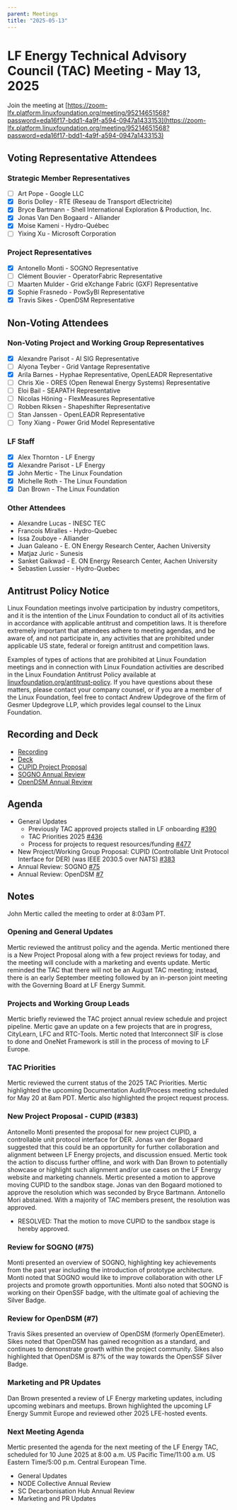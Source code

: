 ```yaml
---
parent: Meetings
title: "2025-05-13"
---
```


# LF Energy Technical Advisory Council (TAC) Meeting - May 13, 2025

Join the meeting at [https://zoom-lfx.platform.linuxfoundation.org/meeting/95214651568?password=eda16f17-bdd1-4a9f-a594-0947a1433153](https://zoom-lfx.platform.linuxfoundation.org/meeting/95214651568?password=eda16f17-bdd1-4a9f-a594-0947a1433153)

## Voting Representative Attendees

### Strategic Member Representatives

- [ ] Art Pope - Google LLC
- [x] Boris Dolley - RTE (Reseau de Transport dElectricite)
- [x] Bryce Bartmann - Shell International Exploration & Production, Inc.
- [x] Jonas  Van Den Bogaard - Alliander
- [x] Moise Kameni - Hydro-Québec
- [ ] Yixing Xu - Microsoft Corporation

### Project Representatives

- [x] Antonello Monti - SOGNO Representative
- [ ] Clément Bouvier - OperatorFabric Representative
- [ ] Maarten Mulder - Grid eXchange Fabric (GXF) Representative
- [x] Sophie Frasnedo - PowSyBl Representative
- [x] Travis Sikes - OpenDSM Representative

## Non-Voting Attendees

### Non-Voting Project and Working Group Representatives

- [x] Alexandre Parisot - AI SIG Representative
- [ ] Alyona Teyber - Grid Vantage Representative
- [x] Arila Barnes - Hyphae Representative, OpenLEADR Representative
- [ ] Chris Xie - ORES (Open Renewal Energy Systems) Representative
- [ ] Eloi Bail - SEAPATH Representative
- [ ] Nicolas Höning - FlexMeasures Representative
- [ ] Robben Riksen - Shapeshifter Representative
- [ ] Stan Janssen - OpenLEADR Representative
- [ ] Tony Xiang - Power Grid Model Representative

### LF Staff

- [x] Alex Thornton - LF Energy
- [x] Alexandre Parisot - LF Energy
- [x] John Mertic - The Linux Foundation
- [x] Michelle Roth - The Linux Foundation
- [x] Dan Brown - The Linux Foundation

### Other Attendees

- Alexandre Lucas - INESC TEC
- Francois Miralles - Hydro-Quebec
- Issa Zouboye - Alliander
- Juan Galeano - E. ON Energy Research Center, Aachen University
- Matjaz Juric - Sunesis
- Sanket Gaikwad - E. ON Energy Research Center, Aachen University
- Sebastien Lussier - Hydro-Quebec

## Antitrust Policy Notice

Linux Foundation meetings involve participation by industry competitors, and it
is the intention of the Linux Foundation to conduct all of its activities in
accordance with applicable antitrust and competition laws. It is therefore
extremely important that attendees adhere to meeting agendas, and be aware of,
and not participate in, any activities that are prohibited under applicable US
state, federal or foreign antitrust and competition laws.

Examples of types of actions that are prohibited at Linux Foundation meetings
and in connection with Linux Foundation activities are described in the Linux
Foundation Antitrust Policy available at
[linuxfoundation.org/antitrust-policy](https://www.linuxfoundation.org/antitrust-policy).
If you have questions about these matters, please contact your company counsel,
or if you are a member of the Linux Foundation, feel free to contact Andrew
Updegrove of the firm of Gesmer Updegrove LLP, which provides legal counsel to
the Linux Foundation.

## Recording and Deck

- [Recording](https://zoom.us/rec/share/aYBLHcvP8xGyavIleO70BhPtJUC91Wmp2Kww4JUlpP0ai3mdr6zOPs3SLxYaAhsC.qbwBwWstjUzBnojd)
- [Deck](2025-05-13/LF%20Energy%20-%20TAC%20Meeting%20-%202025-05-13.pdf)
 - [CUPID Project Proposal](2025-05-13/CUPID.pdf)
 - [SOGNO Annual Review](2025-05-13/LFE-SOGNO-TAC-Review-2025.pdf)
 - [OpenDSM Annual Review](2025-05-13/LFE_OpenDSM_ProjectAnnualReview_TAC_2025.pdf)

## Agenda

- General Updates
  - Previously TAC approved projects stalled in LF onboarding [#390](https://github.com/lf-energy/tac/issues/390)
  - TAC Priorities 2025 [#436](https://github.com/lf-energy/tac/issues/436)
  - Process for projects to request resources/funding [#477](https://github.com/lf-energy/tac/issues/477)
- New Project/Working Group Proposal: CUPID (Controllable Unit Protocol Interface for DER) (was IEEE 2030.5 over NATS) [#383](https://github.com/lf-energy/tac/issues/383)
- Annual Review: SOGNO [#75](https://github.com/lf-energy/tac/issues/75)
- Annual Review: OpenDSM [#7](https://github.com/lf-energy/tac/issues/7)

## Notes

John Mertic called the meeting to order at 8:03am PT. 

### Opening and General Updates

Mertic reviewed the antitrust policy and the agenda. Mertic mentioned there is a New Project Proposal along with a few project reviews for today, and the meeting will conclude with a marketing and events update. Mertic reminded the TAC that there will not be an August TAC meeting; instead, there is an early September meeting followed by an in-person joint meeting with the Governing Board at LF Energy Summit.  

### Projects and Working Group Leads

Mertic briefly reviewed the TAC project annual review schedule and project pipeline. Mertic gave an update on a few projects that are in progress, CityLearn, LFC and RTC-Tools. Mertic noted that Interconnect SIF is close to done and OneNet Framework is still in the process of moving to LF Europe.  

### TAC Priorities 

Mertic reviewed the current status of the 2025 TAC Priorities. Mertic highlighted the upcoming Documentation Audit/Process meeting scheduled for May 20 at 8am PDT. Mertic also highlighted the project request process.  

### New Project Proposal - CUPID (#383)

Antonello Monti presented the proposal for new project CUPID, a controllable unit protocol interface for DER. Jonas van der Bogaard suggested that this could be an opportunity for further collaboration and alignment between LF Energy projects, and discussion ensued. Mertic took the action to discuss further offline, and work with Dan Brown to potentially showcase or highlight such alignment and/or use cases on the LF Energy website and marketing channels. Mertic presented a motion to approve moving CUPID to the sandbox stage. Jonas van den Bogaard motioned to approve the resolution which was seconded by Bryce Bartmann. Antonello Mori abstained. With a majority of TAC members present, the resolution was approved. 

- RESOLVED: That the motion to move CUPID to the sandbox stage is hereby approved. 

### Review for SOGNO (#75)

Monti presented an overview of SOGNO, highlighting key achievements from the past year including the introduction of prototype architecture. Monti noted that SOGNO would like to improve collaboration with other LF projects and promote growth opportunities. Monti also noted that SOGNO is working on their OpenSSF badge, with the ultimate goal of achieving the Silver Badge. 

### Review for OpenDSM (#7)

Travis Sikes presented an overview of OpenDSM (formerly OpenEEmeter). Sikes noted that OpenDSM has gained recognition as a standard, and continues to demonstrate growth within the project community. Sikes also highlighted that OpenDSM is 87% of the way towards the OpenSSF Silver Badge. 

### Marketing and PR Updates

Dan Brown presented a review of LF Energy marketing updates, including upcoming webinars and meetups. Brown highlighted the upcoming LF Energy Summit Europe and reviewed other 2025 LFE-hosted events. 

### Next Meeting Agenda

Mertic presented the agenda for the next meeting of the LF Energy TAC, scheduled for 10 June 2025 at 8:00 a.m. US Pacific Time/11:00 a.m. US Eastern Time/5:00 p.m. Central European Time.

- General Updates
- NODE Collective Annual Review
- SC Decarbonisation Hub Annual Review
- Marketing and PR Updates
